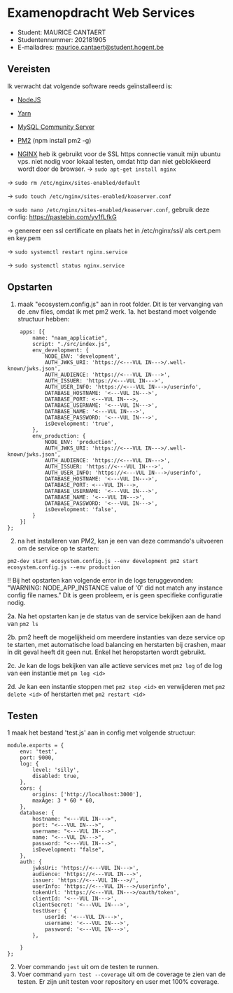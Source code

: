 # Examenopdracht Web Services

- Student: MAURICE CANTAERT
- Studentennummer: 202181905
- E-mailadres: maurice.cantaert@student.hogent.be

## Vereisten

Ik verwacht dat volgende software reeds geïnstalleerd is:

- [NodeJS](https://nodejs.org)
- [Yarn](https://yarnpkg.com)
- [MySQL Community Server](https://dev.mysql.com/downloads/mysql/)
- [PM2](https://pm2.keymetrics.io/) (npm install pm2 -g)

- [NGINX](https://www.nginx.com/) heb ik gebruikt voor de SSL https connectie vanuit mijn ubuntu vps. niet nodig voor lokaal testen, omdat http dan niet geblokkeerd wordt door de browser.
-> `sudo apt-get install nginx`

-> `sudo rm /etc/nginx/sites-enabled/default`

-> `sudo touch /etc/nginx/sites-enabled/koaserver.conf`

-> `sudo nano /etc/nginx/sites-enabled/koaserver.conf`, gebruik deze config: https://pastebin.com/yv1fLfkG

-> genereer een ssl certificate en plaats het in /etc/nginx/ssl/ als cert.pem en key.pem

-> `sudo systemctl restart nginx.service`

-> `sudo systemctl status nginx.service`

## Opstarten

1. maak "ecosystem.config.js" aan in root folder. Dit is ter vervanging van de .env files, omdat ik met pm2 werk.
1a. het bestand moet volgende structuur hebben:
```module.exports = {
    apps: [{
        name: "naam_applicatie",
        script: "./src/index.js",
        env_development: {
            NODE_ENV: 'development',
            AUTH_JWKS_URI: 'https://<---VUL IN--->/.well-known/jwks.json',
            AUTH_AUDIENCE: 'https://<---VUL IN--->',
            AUTH_ISSUER: 'https://<---VUL IN--->',
            AUTH_USER_INFO: 'https://<---VUL IN--->/userinfo',
            DATABASE_HOSTNAME: '<---VUL IN--->',
            DATABASE_PORT: <---VUL IN--->,
            DATABASE_USERNAME: '<---VUL IN--->',
            DATABASE_NAME: '<---VUL IN--->',
            DATABASE_PASSWORD: '<---VUL IN--->',
            isDevelopment: 'true',
        },
        env_production: {
            NODE_ENV: 'production',
            AUTH_JWKS_URI: 'https://<---VUL IN--->/.well-known/jwks.json',
            AUTH_AUDIENCE: 'https://<---VUL IN--->',
            AUTH_ISSUER: 'https://<---VUL IN--->',
            AUTH_USER_INFO: 'https://<---VUL IN--->/userinfo',
            DATABASE_HOSTNAME: '<---VUL IN--->',
            DATABASE_PORT: <---VUL IN--->,
            DATABASE_USERNAME: '<---VUL IN--->',
            DATABASE_NAME: '<---VUL IN--->',
            DATABASE_PASSWORD: '<---VUL IN--->',
            isDevelopment: 'false',
        }
    }]
};
```


2. na het installeren van PM2, kan je een van deze commando's uitvoeren om de service op te starten:

`pm2-dev start ecosystem.config.js --env development
pm2 start ecosystem.config.js --env production`

!! Bij het opstarten kan volgende error in de logs teruggevonden: "WARNING: NODE_APP_INSTANCE value of '0' did not match any instance config file names."
Dit is geen probleem, er is geen specifieke configuratie nodig.

2a. Na het opstarten kan je de status van de service bekijken aan de hand van
`pm2 ls`

2b. pm2 heeft de mogelijkheid om meerdere instanties van deze service op te starten, met automatische load balancing en herstarten bij crashen, maar in dit geval heeft dit geen nut. Enkel het heropstarten wordt gebruikt.

2c. Je kan de logs bekijken van alle actieve services met
`pm2 log` of de log van een instantie met `pm log <id>`

2d. Je kan een instantie stoppen met
`pm2 stop <id>` en verwijderen met `pm2 delete <id>`
of herstarten met `pm2 restart <id>`

## Testen

1 maak het bestand 'test.js' aan in config met volgende structuur:
```
module.exports = {
    env: 'test',
    port: 9000,
    log: {
        level: 'silly',
        disabled: true,
    },
    cors: {
        origins: ['http://localhost:3000'],
        maxAge: 3 * 60 * 60,
    },
    database: {
        hostname: "<---VUL IN--->",
        port: "<---VUL IN--->",
        username: "<---VUL IN--->",
        name: "<---VUL IN--->",
        password: "<---VUL IN--->",
        isDevelopment: "false",
    },
    auth: {
        jwksUri: 'https://<---VUL IN--->',
        audience: 'https://<---VUL IN--->',
        issuer: 'https://<---VUL IN--->/',
        userInfo: 'https://<---VUL IN--->/userinfo',
        tokenUrl: 'https://<---VUL IN--->/oauth/token',
        clientId: '<---VUL IN--->',
        clientSecret: '<---VUL IN--->',
        testUser: {
            userId: '<---VUL IN--->',
            username: '<---VUL IN--->',
            password: '<---VUL IN--->',
        },

    }
};
```

2. Voer commando `jest` uit om de testen te runnen.
3. Voer command `yarn test --coverage` uit om de coverage te zien van de testen. Er zijn unit testen voor repository en user met 100% coverage.
